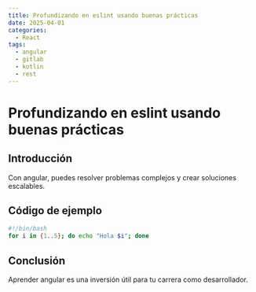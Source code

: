 ```yaml
---
title: Profundizando en eslint usando buenas prácticas
date: 2025-04-01
categories:
  - React
tags:
  - angular
  - gitlab
  - kotlin
  - rest
---
```


# Profundizando en eslint usando buenas prácticas

## Introducción

Con angular, puedes resolver problemas complejos y crear soluciones escalables.

## Código de ejemplo

```bash
#!/bin/bash
for i in {1..5}; do echo "Hola $i"; done
```

## Conclusión

Aprender angular es una inversión útil para tu carrera como desarrollador.